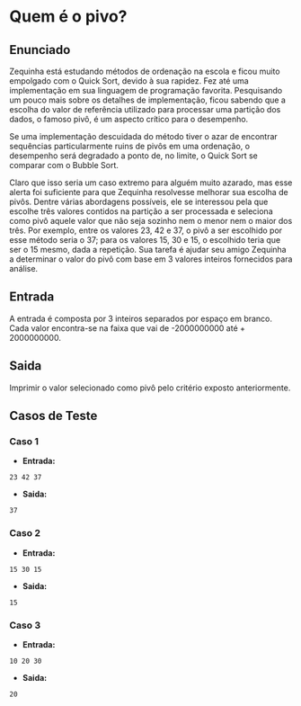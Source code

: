 # Quem é o pivo?

## Enunciado

Zequinha está estudando métodos de ordenação na escola e ficou muito empolgado com o Quick Sort, devido à sua rapidez. Fez até uma implementação em sua linguagem de programação favorita. Pesquisando um pouco mais sobre os detalhes de implementação, ficou sabendo que a escolha do valor de referência utilizado para processar uma partição dos dados, o famoso pivô, é um aspecto crítico para o desempenho.

Se uma implementação descuidada do método tiver o azar de encontrar sequências particularmente ruins de pivôs em uma ordenação, o desempenho será degradado a ponto de, no limite, o Quick Sort se comparar com o Bubble Sort. 

Claro que isso seria um caso extremo para alguém muito azarado, mas esse alerta foi
suficiente para que Zequinha resolvesse melhorar sua escolha de pivôs. Dentre várias abordagens possíveis, ele se interessou pela que escolhe três valores contidos na partição a ser processada e seleciona como pivô aquele valor que não seja sozinho nem o menor nem o maior dos três. Por exemplo, entre os valores 23, 42 e 37, o pivô a ser escolhido por esse método seria o 37; para os valores 15, 30 e 15, o escolhido teria que ser o 15 mesmo, dada a repetição. Sua tarefa é ajudar seu amigo Zequinha a determinar o valor do pivô com base em 3 valores inteiros fornecidos para análise.

## Entrada

A entrada é composta por 3 inteiros separados por espaço em branco. Cada valor encontra-se na faixa que
vai de -2000000000 até + 2000000000.

## Saida

Imprimir o valor selecionado como pivô pelo critério exposto anteriormente.

## Casos de Teste

### Caso 1

- **Entrada:**

```
23 42 37
```

- **Saida:**

```
37
```

### Caso 2

- **Entrada:**

```
15 30 15
```

- **Saida:**

```
15
```

### Caso 3

- **Entrada:**

```
10 20 30
```

- **Saida:**

```
20
```